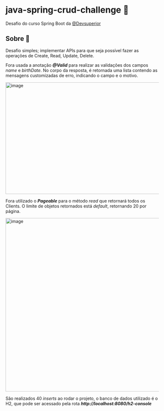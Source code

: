 # java-spring-crud-challenge 🍃

Desafio do curso Spring Boot da [@Devsuperior](https://devsuperior.com.br/)

## Sobre 📢

Desafio simples; implementar APIs para que seja possível fazer as operações de Create, Read, Update, Delete.

Fora usada a anotação **_@Valid_** para realizar as validações dos campos _name_ e _birthDate_. No corpo da resposta, é retornada uma lista contendo as mensagens customizadas de erro, indicando o campo e o motivo.

<img width="652" height="367" alt="image" src="https://github.com/user-attachments/assets/aad8b10d-f313-4dfe-bbdd-178386b9080d" />

Fora utilizado o **_Pageable_** para o método _read_ que retornará todos os Clients. O limite de objetos retornados está _default_, retornando 20 por página.

<img width="655" height="570" alt="image" src="https://github.com/user-attachments/assets/9a6086e3-e959-4bb8-bddc-cfcb00fc6fe0" />


São realizados 40 _inserts_ ao rodar o projeto, o banco de dados utilizado é o H2, que pode ser acessado pela rota **_http://localhost:8080/h2-console_**
